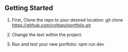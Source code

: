## Getting Started

1. First, Clone the repo to your desired location:
    git clone https://github.com/coltspy/portfolio.git

2. Change the text within the project.

3. Run and test your new portfolio:
    npm run dev

